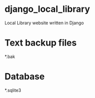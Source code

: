 # django_local_library
Local Library website written in Django


# Text backup files
*.bak

# Database
*.sqlite3
